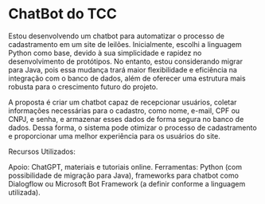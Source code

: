 # ChatBot do TCC
Estou desenvolvendo um chatbot para automatizar o processo de cadastramento em um site de leilões. Inicialmente, escolhi a linguagem Python como base, devido à sua simplicidade e rapidez no desenvolvimento de protótipos. No entanto, estou considerando migrar para Java, pois essa mudança trará maior flexibilidade e eficiência na integração com o banco de dados, além de oferecer uma estrutura mais robusta para o crescimento futuro do projeto.

A proposta é criar um chatbot capaz de recepcionar usuários, coletar informações necessárias para o cadastro, como nome, e-mail, CPF ou CNPJ, e senha, e armazenar esses dados de forma segura no banco de dados. Dessa forma, o sistema pode otimizar o processo de cadastramento e proporcionar uma melhor experiência para os usuários do site.

Recursos Utilizados:

Apoio: ChatGPT, materiais e tutoriais online.
Ferramentas: Python (com possibilidade de migração para Java), frameworks para chatbot como Dialogflow ou Microsoft Bot Framework (a definir conforme a linguagem utilizada).
